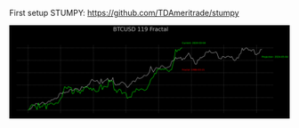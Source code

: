 First setup STUMPY: https://github.com/TDAmeritrade/stumpy

![STUMPY-Forecast](https://github.com/NQevxvEtg/STUMPY-Forecast/blob/main/BTCUSD%20119%20Fractal.png)
